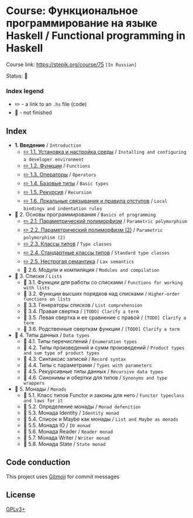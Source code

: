 # Course: Функциональное программирование на языке Haskell / Functional programming in Haskell

Course link: https://stepik.org/course/75 `[In Russian]`

Status: 🚧

### Index legend

- ✏️ - a link to an `.hs` file (code)
- 🚧 - not finished

## Index

- **1. Введение** / `Introduction`
  - [✏️ 1.1. Установка и настройка среды](1_1_installing_and_configuring_a_developer_environment/Main.hs) / `Installing and configuring a developer environment`
  - [✏️ 1.2. Функции](1_2_functions/Main.hs) / `Functions`
  - [✏️ 1.3. Операторы](1_3_operators/Main.hs) / `Operators`
  - [✏️ 1.4. Базовые типы](1_4_basic_types/Main.hs) / `Basic types`
  - [✏️ 1.5. Рекурсия](1_5_recursion/Main.hs) / `Recursion`
  - [✏️ 1.6. Локальные связывания и правила отступов](1_6_local_bindings_and_indentation_rules/Main.hs) / `Local bindings and indentation rules`
- 🚧 2. Основы программирования / `Basics of programming`
  - [✏️ 2.1. Параметрический полиморфизм](2_1_parametric_polymorphism/Main.hs) / `Parametric polymorphism`
  - [✏️ 2.2. Параметрический полиморфизм (2)](2_2_parametric_polymorphism_2/Main.hs) / `Parametric polymorphism (2)`
  - [✏️ 2.3. Классы типов](2_3_type_classes/Main.hs) / `Type classes`
  - [✏️ 2.4. Стандартные классы типов](2_4_standard_type_classes/Main.hs) / `Standard type classes`
  - [✏️ 2.5. Нестрогая семантика](2_5_lax_semantics/Main.hs) / `Lax semantics`
  - 🚧 2.6. Модули и компиляция / `Modules and compilation`
- 🚧 3. Списки / `Lists`
  - 🚧 3.1. Функции для работы со списками / `Functions for working with lists `
  - 🚧 3.2. Функции высших порядков над списками / `Higher-order functions on lists `
  - 🚧 3.3. Генераторы списков / `List comprehension`
  - 🚧 3.4. Правая свертка / `[TODO] Clarify a term`
  - 🚧 3.5. Левая свертка и ее сравнение с правой / `[TODO] Clarify a term`
  - 🚧 3.6. Родственные сверткам функции / `[TODO] Clarify a term`
- 🚧 4. Типы данных / `Data types`
  - 🚧 4.1. Типы перечислений / `Enumeration types`
  - 🚧 4.2. Типы произведений и сумм произведений / `Product types and sum type of product types`
  - 🚧 4.3. Синтаксис записей / `Record syntax `
  - 🚧 4.4. Типы с параметрами / `Types with parameters `
  - 🚧 4.5. Рекурсивные типы данных / `Recursive data types`
  - 🚧 4.6. Синонимы и обертки для типов / `Synonyms and type wrappers`
- 🚧 5. Монады / `Monads`
  - 🚧 5.1. Класс типов Functor и законы для него / `Functor typeclass and laws for it`
  - 🚧 5.2. Определение монады / `Monad defenition`
  - 🚧 5.3. Монада Identity / `Identity monad`
  - 🚧 5.4. Список и Maybe как монады / `List and Maybe as monads`
  - 🚧 5.5. Монада IO / `IO monad`
  - 🚧 5.6. Монада Reader / `Reader monad`
  - 🚧 5.7. Монада Writer / `Writer monad`
  - 🚧 5.8. Монада State / `State monad`

## Code conduction

This project uses [Gitmoji](https://gitmoji.carloscuesta.me) for commit messages

## License

[GPLv3+](LICENSE)
